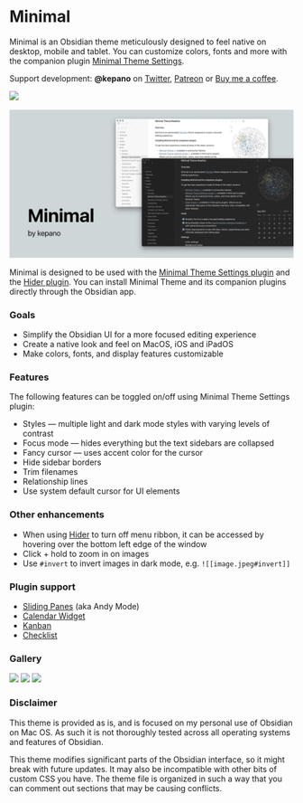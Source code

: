 # Minimal

Minimal is an Obsidian theme meticulously designed to feel native on desktop, mobile and tablet. You can customize colors, fonts and more with the companion plugin [Minimal Theme Settings](https://github.com/kepano/obsidian-minimal-settings).

Support development: **@kepano** on [Twitter](https://www.twitter.com/kepano), [Patreon](https://www.patreon.com/kepano) or [Buy me a coffee](https://www.buymeacoffee.com/kepano).

<a href="https://www.buymeacoffee.com/kepano"><img src="https://img.buymeacoffee.com/button-api/?text=Buy me a coffee&emoji=&slug=kepano&button_colour=5F7FFF&font_colour=ffffff&font_family=Poppins&outline_colour=000000&coffee_colour=FFDD00"></a>

![](cover.png)

Minimal is designed to be used with the [Minimal Theme Settings plugin](https://github.com/kepano/obsidian-minimal-settings) and the [Hider plugin](https://github.com/kepano/obsidian-hider). You can install Minimal Theme and its companion plugins directly through the Obsidian app.


### Goals

- Simplify the Obsidian UI for a more focused editing experience
- Create a native look and feel on MacOS, iOS and iPadOS
- Make colors, fonts, and display features customizable

### Features

The following features can be toggled on/off using Minimal Theme Settings plugin:

- Styles — multiple light and dark mode styles with varying levels of contrast
- Focus mode — hides everything but the text sidebars are collapsed
- Fancy cursor — uses accent color for the cursor
- Hide sidebar borders
- Trim filenames
- Relationship lines
- Use system default cursor for UI elements

### Other enhancements

- When using [Hider](https://github.com/kepano/obsidian-hider) to turn off menu ribbon, it can be accessed by hovering over the bottom left edge of the window
- Click + hold to zoom in on images
- Use `#invert` to invert images in dark mode, e.g. `![[image.jpeg#invert]]`

### Plugin support

- [Sliding Panes](https://github.com/deathau/sliding-panes-obsidian) (aka Andy Mode)
- [Calendar Widget](https://github.com/liamcain/obsidian-calendar-plugin)
- [Kanban](https://github.com/mgmeyers/obsidian-kanban)
- [Checklist](https://github.com/delashum/obsidian-checklist-plugin)

### Gallery

![](light-simple.png)
![](light-focus.png)
![](dark-complex.png)

### Disclaimer

This theme is provided as is, and is focused on my personal use of Obsidian on Mac OS. As such it is not thoroughly tested across all operating systems and features of Obsidian. 

This theme modifies significant parts of the Obsidian interface, so it might break with future updates. It may also be incompatible with other bits of custom CSS you have. The theme file is organized in such a way that you can comment out sections that may be causing conflicts.
